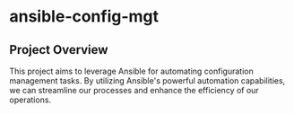 # ansible-config-mgt

## Project Overview

This project aims to leverage Ansible for automating configuration management tasks. By utilizing Ansible's powerful automation capabilities, we can streamline our processes and enhance the efficiency of our operations.
